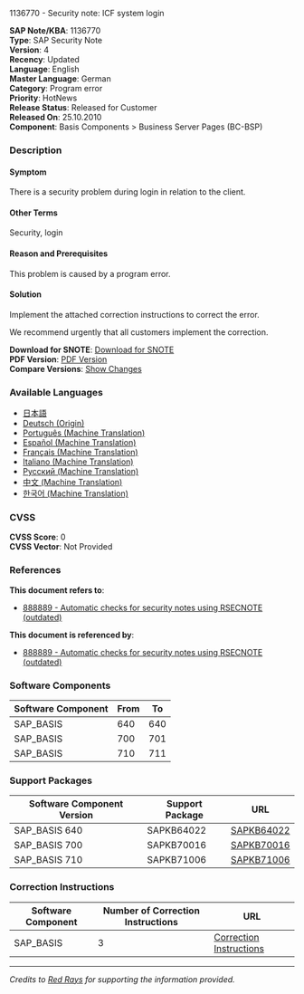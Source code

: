 1136770 - Security note: ICF system login

**SAP Note/KBA**: 1136770  
**Type**: SAP Security Note  
**Version**: 4  
**Recency**: Updated  
**Language**: English  
**Master Language**: German  
**Category**: Program error  
**Priority**: HotNews  
**Release Status**: Released for Customer  
**Released On**: 25.10.2010  
**Component**: Basis Components > Business Server Pages (BC-BSP)  

### Description

#### Symptom
There is a security problem during login in relation to the client.

#### Other Terms
Security, login

#### Reason and Prerequisites
This problem is caused by a program error.

#### Solution
Implement the attached correction instructions to correct the error.

We recommend urgently that all customers implement the correction.

**Download for SNOTE**: [Download for SNOTE](https://notesdownloads.sap.com/note/0040000006770412017)  
**PDF Version**: [PDF Version](https://userapps.support.sap.com/sap/support/sfm/notes/print/0001136770?language=en-US&token=5BFB0C152DBB523402B45AAE9E69DCA7)  
**Compare Versions**: [Show Changes](https://me.sap.com/notesLatestChanges/0001136770/E/diff)

### Available Languages
- [日本語](https://me.sap.com/notes/0001136770/J)
- [Deutsch (Origin)](https://me.sap.com/notes/0001136770/D)
- [Português (Machine Translation)](https://me.sap.com/notes/0001136770/P)
- [Español (Machine Translation)](https://me.sap.com/notes/0001136770/S)
- [Français (Machine Translation)](https://me.sap.com/notes/0001136770/F)
- [Italiano (Machine Translation)](https://me.sap.com/notes/0001136770/I)
- [Русский (Machine Translation)](https://me.sap.com/notes/0001136770/R)
- [中文 (Machine Translation)](https://me.sap.com/notes/0001136770/1)
- [한국어 (Machine Translation)](https://me.sap.com/notes/0001136770/3)

### CVSS
**CVSS Score**: 0  
**CVSS Vector**: Not Provided

### References

**This document refers to**:
- [888889 - Automatic checks for security notes using RSECNOTE (outdated)](https://me.sap.com/notes/888889)

**This document is referenced by**:
- [888889 - Automatic checks for security notes using RSECNOTE (outdated)](https://me.sap.com/notes/888889)

### Software Components

| Software Component | From | To  |
|--------------------|------|-----|
| SAP_BASIS          | 640  | 640 |
| SAP_BASIS          | 700  | 701 |
| SAP_BASIS          | 710  | 711 |

### Support Packages

| Software Component Version | Support Package | URL                                                                                     |
|----------------------------|-----------------|-----------------------------------------------------------------------------------------|
| SAP_BASIS 640              | SAPKB64022      | [SAPKB64022](https://me.sap.com/supportpackage/SAPKB64022)                             |
| SAP_BASIS 700              | SAPKB70016      | [SAPKB70016](https://me.sap.com/supportpackage/SAPKB70016)                             |
| SAP_BASIS 710              | SAPKB71006      | [SAPKB71006](https://me.sap.com/supportpackage/SAPKB71006)                             |

### Correction Instructions

| Software Component | Number of Correction Instructions | URL                                             |
|--------------------|-----------------------------------|-------------------------------------------------|
| SAP_BASIS          | 3                                 | [Correction Instructions](https://me.sap.com/corrins/0001136770/41) |

---

*Credits to [Red Rays](https://redrays.io) for supporting the information provided.*